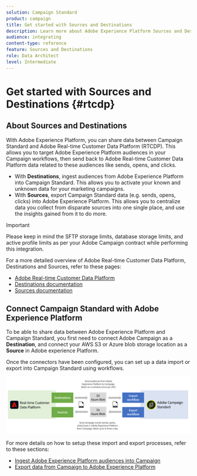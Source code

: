 ```yaml
---
solution: Campaign Standard
product: campaign
title: Get started with Sources and Destinations
description: Learn more about Adobe Experience Platform Sources and Destinations.
audience: integrating
content-type: reference
feature: Sources and Destinations
role: Data Architect
level: Intermediate
---
```


# Get started with Sources and Destinations {#rtcdp}

## About Sources and Destinations

With Adobe Experience Platform, you can share data between Campaign Standard and Adobe Real-time Customer Data Platform (RTCDP). This allows you to target Adobe Experience Platform audiences in your Campaign workflows, then send back to Adobe Real-time Customer Data Platform data related to these audiences like sends, opens, and clicks.

* With **Destinations**, ingest audiences from Adobe Experience Platform into Campaign Standard. This allows you to activate your known and unknown data for your marketing campaigns.
* With **Sources**, export Campaign Standard data (e.g. sends, opens, clicks) into Adobe Experience Platform. This allows you to centralize data you collect from disparate sources into one single place, and use the insights gained from it to do more.


>[!IMPORTANT]
>
>Please keep in mind the SFTP storage limits, database storage limits, and active profile limits as per your Adobe Campaign contract while performing this integration.

For a more detailed overview of Adobe Real-time Customer Data Platform, Destinations and Sources, refer to these pages:

* [Adobe Real-time Customer Data Platform](https://experienceleague.adobe.com/docs/experience-platform/rtcdp/overview.html)
* [Destinations documentation](https://experienceleague.adobe.com/docs/experience-platform/destinations/home.html)
* [Sources documentation](https://experienceleague.adobe.com/docs/experience-platform/sources/home.html)

## Connect Campaign Standard with Adobe Experience Platform

To be able to share data between Adobe Experience Platform and Campaign Standard, you first need to connect Adobe Campaign as a **Destination**, and connect your AWS S3 or Azure blob storage location as a **Source** in Adobe experience Platform.

Once the connectors have been configured, you can set up a data import or export into Campaign Standard using workflows.

![](assets/rtcdp-schema.png) 

For more details on how to setup these import and export processes, refer to these sections:

* [Ingest Adobe Experience Platform audiences into Campaign](../../integrating/using/ingest-aep-data.md)
* [Export data from Campaign to Adobe Experience Platform](../../integrating/using/export-campaign-data.md)
